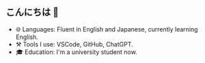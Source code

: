 ## こんにちは 👋

<!--
**Microturbine/Microturbine** is a ✨ _special_ ✨ repository because its `README.md` (this file) appears on your GitHub profile.

Here are some ideas to get you started:

- 🔭 I’m currently working on ...
- 🌱 I’m currently learning ...
- 👯 I’m looking to collaborate on ...
- 🤔 I’m looking for help with ...
- 💬 Ask me about ...
- 📫 How to reach me: ...
- 😄 Pronouns: ...
- ⚡ Fun fact: ...
-->

- 🌐 Languages: Fluent in English and Japanese, currently learning English.
- ⚒️ Tools I use: VSCode, GitHub, ChatGPT.
- 🎓 Education: I'm a university student now.

